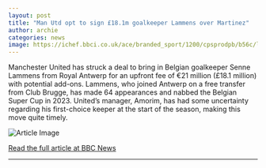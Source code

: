 ```yaml
---
layout: post
title: "Man Utd opt to sign £18.1m goalkeeper Lammens over Martinez"
author: archie
categories: news
image: https://ichef.bbci.co.uk/ace/branded_sport/1200/cpsprodpb/b56c/live/ec04e9c0-874a-11f0-9cf6-cbf3e73ce2b9.png
---
```

Manchester United has struck a deal to bring in Belgian goalkeeper Senne Lammens from Royal Antwerp for an upfront fee of €21 million (£18.1 million) with potential add-ons. Lammens, who joined Antwerp on a free transfer from Club Brugge, has made 64 appearances and nabbed the Belgian Super Cup in 2023. United’s manager, Amorim, has had some uncertainty regarding his first-choice keeper at the start of the season, making this move quite timely.

![Article Image](https://ichef.bbci.co.uk/ace/branded_sport/1200/cpsprodpb/b56c/live/ec04e9c0-874a-11f0-9cf6-cbf3e73ce2b9.png)

[Read the full article at BBC News](https://www.bbc.com/sport/football/articles/cz0ykvd7gkxo?at_medium=RSS&at_campaign=rss)

---
